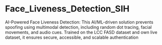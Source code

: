 # Face_Liveness_Detection_SIH
AI-Powered Face Liveness Detection: This AI/ML-driven solution prevents spoofing using multimodal detection, including random dot tracing, facial movements, and audio cues. Trained on the LCC FASD dataset and own live dataset, it ensures secure, accessible, and scalable authentication
